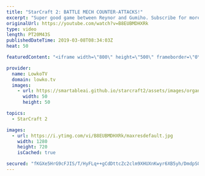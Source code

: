 ```yaml
---
title: "StarCraft 2: BATTLE MECH COUNTER-ATTACKS!"
excerpt: "Super good game between Reynor and Gumiho. Subscribe for more videos: http://lowko.tv/youtube Insane Protoss macro: https://goo.gl/kYVEow  Small mistakes have big consequences in a game of professional StarCraft 2. Reynor makes a small misstep in the early game and immediately gets punished. His followup"
originalUrl: https://youtube.com/watch?v=B8EUBMDHXRk
type: video
length: PT20M43S
publishedDateTime: 2019-03-08T08:34:03Z
heat: 50

featuredContent: "<iframe width=\"800\" height=\"500\" frameborder=\"0\" src=\"https://www.youtube.com/embed/B8EUBMDHXRk\" allow=\"accelerometer; autoplay; encrypted-media; gyroscope; picture-in-picture\" allowfullscreen></iframe>"

provider:
  name: LowkoTV
  domain: lowko.tv
  images:
    - url: https://smartableai.github.io/starcraft2/assets/images/organizations/lowko.tv-50x50.jpg
      width: 50
      height: 50

topics:
  - StarCraft 2

images:
  - url: https://i.ytimg.com/vi/B8EUBMDHXRk/maxresdefault.jpg
    width: 1280
    height: 720
    isCached: true

secured: "fKGXe5HrG9cFJIS/T/HyFLq++gCdDttcZc2clm9XHUXnKwyr6XB5yh/DmdpSO5dA/TFQorITge5q2bHQR8hcxLgn5muCuLQLMwVf7+I2YL4sWH8obBNRNQv8C44EAlfg4OGME7WlJJqTSY6bbBXCdEIO+zKf2xK4v5+58e1P+B5jR/DONIcyniBCxsKqe+Nfj+E1FlKBnlAmyn31jA5VLQbvxc7zIbBIJLnPo1pOmxAFSpZB3PWDJ4a4Y8pd/oaGOnP/o6ja70hWK3TubFv15S9URP34VmTsmMq99WKeahUA2N7uVoLOExonAL7bWmRL1eRdVToGiEP8BQk68gAvfqb/NPyIy2m5WMexRngfUcRdK9KTxxPm2mIYJp2GafxGhzPY7MT+6DK5jCiPcF2uI3e0edZ16eAEXjnqaYXKbyc=;jzPqqr6tu9eFOV1jRdXOoA=="
---
```


